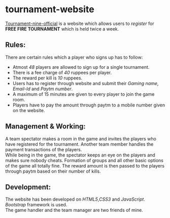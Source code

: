 # tournament-website
[Tournament-nine-official](https://www.tournamet-nine.xyz/) is a website which allows users to *register* for **FREE FIRE TOURNAMENT** which is held twice a week.<br />

## Rules:
There are certain rules which a player who signs up has to follow:<br />
 - Atmost *48* players are allowed to sign up for a single tournament.<br />
 - There is a fee charge of *40* ruppees per player.
 - The reward per kill is *10* ruppees.
 - Users has to register through website and submit their *Gaming name*, *Email-Id* and *Paytm number*.
 - A maximum of 15 minutes are given to every player to join the game room.
 - Players have to pay the amount through paytm to a mobile number given on the website.
 
## Management & Working:
A team spectator makes a room in the game and invites the players who have registered for the tournament. Another team member handles the payment transactions of the players.<br />
While being in the game, the spectator keeps an eye on the players and makes sure nobody cheats.
Formation of groups and all other basic options of the game all totally fine. The reward amount is then passed to the players through paytm based on their number of kills.

## Development:
The website has been developed on *HTML5*,*CSS3* and *JavaScript*.<br />
*Bootstrap* framework is used.<br />
The game handler and the team manager are two friends of mine.
